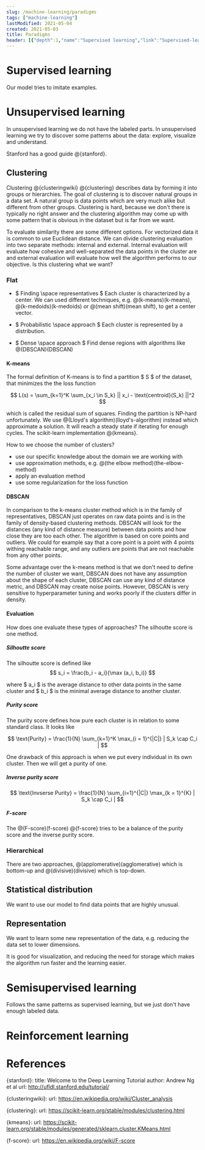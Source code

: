 ```yaml
---
slug: /machine-learning/paradigms
tags: ["machine-learning"]
lastModified: 2021-05-04
created: 2021-05-03
title: Paradigms
header: [{"depth":1,"name":"Supervised learning","link":"Supervised-learning"},{"depth":1,"name":"Unsupervised learning","link":"Unsupervised-learning"},{"depth":2,"name":"Clustering","link":"Clustering"},{"depth":3,"name":"Flat","link":"Flat"},{"depth":4,"name":"K-means","link":"K-means"},{"depth":4,"name":"DBSCAN","link":"DBSCAN"},{"depth":4,"name":"Evaluation","link":"Evaluation"},{"depth":5,"name":"Silhoutte score","link":"Silhoutte-score"},{"depth":5,"name":"Purity score","link":"Purity-score"},{"depth":5,"name":"Inverse purity score","link":"Inverse-purity-score"},{"depth":5,"name":"F-score","link":"F-score"},{"depth":3,"name":"Hierarchical","link":"Hierarchical"},{"depth":2,"name":"Statistical distribution","link":"Statistical-distribution"},{"depth":2,"name":"Representation","link":"Representation"},{"depth":1,"name":"Semisupervised learning","link":"Semisupervised-learning"},{"depth":1,"name":"Reinforcement learning","link":"Reinforcement-learning"},{"depth":1,"name":"References","link":"References"}]
---
```


# Supervised learning
Our model tries to imitate examples.


# Unsupervised learning
In unsupervised learning we do not have the labeled parts. In unsupervised learning we try to discover some patterns about the data: explore, visualize and understand.

Stanford has a good guide @{stanford}.

## Clustering
Clustering @{clusteringwiki} @{clustering} describes data by forming it into groups or hierarchies. The goal of clustering is to discover natural groups in a data set. A natural group is data points which are very much alike but different from other groups. Clustering is hard, because we don't there is typically no right answer and the clustering algorithm may come up with some pattern that is obvious in the dataset but is far from we want.

To evaluate similarity there are some different options. For vectorized data it is common to use Euclidean distance. We can divide clustering evaluation into two separate methods: internal and external. Internal evaluation will evaluate how cohesive and well-separated the data points in the cluster are and external evaluation will evaluate how well the algorithm performs to our objective. Is this clustering what we want?
### Flat

- $ Finding \space representatives $ Each cluster is characterized by a center. We can used different techniques, e.g. @(k-means)(k-means), @(k-medoids)(k-medoids) or @(mean shift)(mean shift), to get a center vector.

- $ Probabilistic \space approach $
Each cluster is represented by a distribution.

- $ Dense \space approach $
Find dense regions with algorithms like @(DBSCAN)(DBSCAN)

#### K-means
The formal definition of K-means is to find a partition $ S $ of the dataset, that minimizes the the loss function

$$
L(s) = \sum_{k=1}^K \sum_{x_i \in S_k} || x_i - \text{centroid}(S_k) ||^2
$$

which is called the residual sum of squares. Finding the partition is NP-hard unfortunately. We use @(Lloyd's algorithm)(lloyd's-algorithm) instead which approximate a solution. It will reach a steady state if iterating for enough cycles. The scikit-learn implementation @{kmeans}.

How to we choose the number of clusters?
- use our specific knowledge about the domain we are working with
- use approximation methods, e.g. @(the elbow method)(the-elbow-method)
- apply an evaluation method
- use some regularization for the loss function

#### DBSCAN
In comparison to the k-means cluster method which is in the family of representatives, DBSCAN just operates on raw data points and is in the family of density-based clustering methods. DBSCAN will look for the distances (any kind of distance measure) between data points and how close they are too each other. The algorithm is based on core points and outliers. We could for example say that a core point is a point with 4 points withing reachable range, and any outliers are points that are not reachable from any other points.

Some advantage over the k-means method is that we don't need to define the number of cluster we want, DBSCAN does not have any assumption about the shape of each cluster, DBSCAN can use any kind of distance metric, and DBSCAN may create noise points. However, DBSCAN is very sensitive to hyperparameter tuning and works poorly if the clusters differ in density.

#### Evaluation
How does one evaluate these types of approaches? The silhoutte score is one method.

##### Silhoutte score
The silhoutte score is defined like
$$
s_i = \frac{b_i - a_i}{\max (a_i, b_i)}
$$

where $ a_i $ is the average distance to other data points in the same cluster and $ b_i $ is the minimal average distance to another cluster.

##### Purity score

The purity score defines how pure each cluster is in relation to some standard class. It looks like

$$
\text{Purity} = \frac{1}{N} \sum_{k=1}^K \max_{i = 1}^{|C|} | S_k \cap C_i |
$$

One drawback of this approach is when we put every individual in its own cluster. Then we will get a purity of one.

##### Inverse purity score

$$
\text{Invserse Purity} = \frac{1}{N} \sum_{i=1}^{|C|} \max_{k = 1}^{K} | S_k \cap C_i |
$$

##### F-score
The @(F-score)(f-score) @{f-score} tries to be a balance of the purity score and the inverse purity score.


### Hierarchical
There are two approaches, @(applomerative)(agglomerative) which is bottom-up and @(divisive)(divisive) which is top-down.


## Statistical distribution
We want to use our model to find data points that are highly unusual.




## Representation
We want to learn some new representation of the data, e.g. reducing the data set to lower dimensions.

It is good for visualization, and reducing the need for storage which makes the algorithm run faster and the learning easier.

# Semisupervised learning
Follows the same patterns as supervised learning, but we just don't have enough labeled data.

# Reinforcement learning


# References
{stanford}:
    title: Welcome to the Deep Learning Tutorial
    author: Andrew Ng et al
    url: http://ufldl.stanford.edu/tutorial/

{clusteringwiki}:
    url: https://en.wikipedia.org/wiki/Cluster_analysis

{clustering}:
    url: https://scikit-learn.org/stable/modules/clustering.html

{kmeans}:
    url: https://scikit-learn.org/stable/modules/generated/sklearn.cluster.KMeans.html

{f-score}:
    url: https://en.wikipedia.org/wiki/F-score